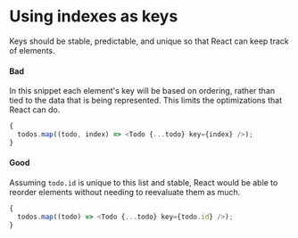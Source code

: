 # Using indexes as keys

Keys should be stable, predictable, and unique so that React can keep track of elements.

#### Bad

In this snippet each element's key will be based on ordering, rather than tied to the data that is
being represented. This limits the optimizations that React can do.

```javascript
{
  todos.map((todo, index) => <Todo {...todo} key={index} />);
}
```

#### Good

Assuming `todo.id` is unique to this list and stable, React would be able to reorder elements
without needing to reevaluate them as much.

```javascript
{
  todos.map((todo) => <Todo {...todo} key={todo.id} />);
}
```
